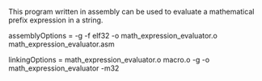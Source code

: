 This program written in assembly can be used to evaluate a mathematical prefix expression in a string.


assemblyOptions = -g -f elf32 -o math_expression_evaluator.o math_expression_evaluator.asm

linkingOptions = math_expression_evaluator.o macro.o -g -o math_expression_evaluator -m32
